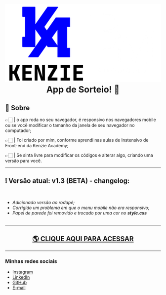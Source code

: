 <h1 align="center">
 <img src="./assets/img/logoreadme.svg"/>
 App de Sorteio! 🎯
</h1>

## 📖 Sobre

👉🏻 | o app roda no seu navegador, é responsivo nos navegadores mobile ou se você modificar o tamanho da janela de seu navegador no computador;

👉🏻 | Foi criado por mim, conforme aprendi nas aulas de Instensivo de Front-end da Kenzie Academy;

👉🏻 | Se sinta livre para modificar os códigos e alterar algo, criando uma versão para você. 
</br>
<hr>
<h2>❕ Versão atual: v1.3 (BETA) - changelog: </h2></br>
<ul>
<i>
<li> Adicionado versão ao rodapé; </li>
<li> Corrigido um problema em que o menu mobile não era responsivo;</li> 
<li> Papel de parede foi removido e trocado por uma cor no <strong>style.css</strong></li></br>
</i>
</ul>
<hr>
<h2 align="center"><a href="https://dev.brunomachado.pro/" target="_blank"> 🌎 CLIQUE AQUI PARA ACESSAR</a></h2>
<hr>

### Minhas redes sociais
<ul>
<li><a href="https://instagram.com/brunoasbryan" target="_blank">Instagram</a></li>
<li><a href="https://linkedin.com/in/brunoasbryan" target="_blank">LinkedIn</a></li>
<li><a href="https://github.com/brunoasbryan/" target="_blank">GitHub</a></li>
<li><a href="mailto:dev@brunomachado.pro">E-mail</a></li>
</ul>

